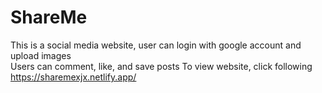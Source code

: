 # ShareMe
This is a social media website, user can login with google account and upload images \
Users can comment, like, and save posts
To view website, click following \
https://sharemexjx.netlify.app/

